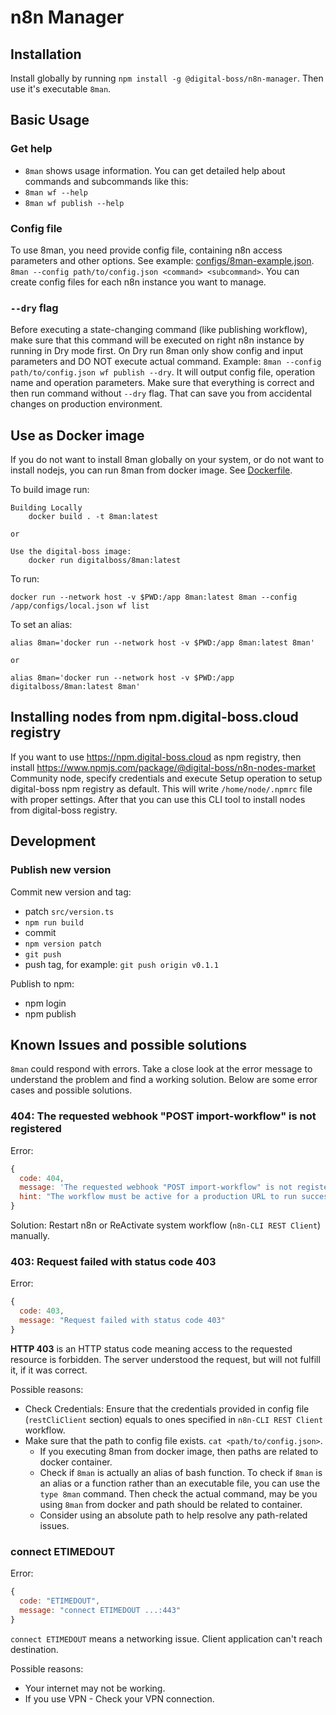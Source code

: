 # n8n Manager

## Installation

Install globally by running `npm install -g @digital-boss/n8n-manager`. Then use it's executable `8man`.

## Basic Usage

### Get help

- `8man` shows usage information. You can get detailed help about commands and subcommands like this:
- `8man wf --help`
- `8man wf publish --help`

### Config file

To use 8man, you need provide config file, containing n8n access parameters and other options. See example: [configs/8man-example.json](configs/8man-example.json). `8man --config path/to/config.json <command> <subcommand>`. You can create config files for each n8n instance you want to manage.

### `--dry` flag

Before executing a state-changing command (like publishing workflow), make sure that this command will be executed on right n8n instance by running in Dry mode first. On Dry run 8man only show config and input parameters and DO NOT execute actual command. Example: `8man --config path/to/config.json wf publish --dry`. It will output config file, operation name and operation parameters. Make sure that everything is correct and then run command without `--dry` flag. That can save you from accidental changes on production environment. 


## Use as Docker image

If you do not want to install 8man globally on your system, or do not want to install nodejs, you can run 8man from docker image. See [Dockerfile](Dockerfile). 

To build image run:

    Building Locally
        docker build . -t 8man:latest
    
    or 

    Use the digital-boss image:
        docker run digitalboss/8man:latest

To run:

    docker run --network host -v $PWD:/app 8man:latest 8man --config /app/configs/local.json wf list

To set an alias:

    alias 8man='docker run --network host -v $PWD:/app 8man:latest 8man'

    or

    alias 8man='docker run --network host -v $PWD:/app digitalboss/8man:latest 8man'

## Installing nodes from npm.digital-boss.cloud registry

If you want to use https://npm.digital-boss.cloud as npm registry, then install https://www.npmjs.com/package/@digital-boss/n8n-nodes-market Community node, specify credentials and execute Setup operation to setup digital-boss npm registry as default. This will write `/home/node/.npmrc` file with proper settings. After that you can use this CLI tool to install nodes from digital-boss registry. 


## Development

### Publish new version

Commit new version and tag:
- patch `src/version.ts`
- `npm run build`
- commit
- `npm version patch`
- `git push`
- push tag, for example: `git push origin v0.1.1`

Publish to npm:
- npm login
- npm publish

## Known Issues and possible solutions

`8man` could respond with errors. Take a close look at the error message to understand the problem and find a working solution. Below are some error cases and possible solutions.

### 404: The requested webhook "POST import-workflow" is not registered

Error:

```js
{
  code: 404,
  message: 'The requested webhook "POST import-workflow" is not registered.',
  hint: "The workflow must be active for a production URL to run successfully. You can activate the workflow using the toggle in the top-right of the editor. Note that unlike test URL calls, production URL calls aren't shown on the canvas (only in the executions list)"
}
```

Solution: Restart n8n or ReActivate system workflow (`n8n-CLI REST Client`) manually. 


### 403: Request failed with status code 403

Error:

```js
{
  code: 403,
  message: "Request failed with status code 403"
}
```

**HTTP 403** is an HTTP status code meaning access to the requested resource is forbidden. The server understood the request, but will not fulfill it, if it was correct.

Possible reasons:

- Check Credentials: Ensure that the credentials provided in config file (`restCliClient` section) equals to ones specified in `n8n-CLI REST Client` workflow.
- Make sure that the path to config file exists. `cat <path/to/config.json>`. 
  - If you executing 8man from docker image, then paths are related to docker container. 
  - Check if `8man` is actually an alias of bash function. To check if `8man` is an alias or a function rather than an executable file, you can use the `type 8man` command. Then check the actual command, may be you using `8man` from docker and path should be related to container.
  - Consider using an absolute path to help resolve any path-related issues.


### connect ETIMEDOUT

Error:

```js
{
  code: "ETIMEDOUT",
  message: "connect ETIMEDOUT ...:443"
}
```

`connect ETIMEDOUT` means a networking issue. Client application can't reach destination. 

Possible reasons:

- Your internet may not be working. 
- If you use VPN - Check your VPN connection.
